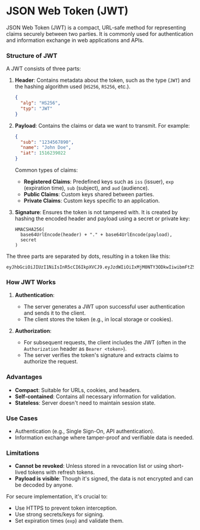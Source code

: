 # JSON Web Token (JWT)

JSON Web Token (JWT) is a compact, URL-safe method for representing claims securely between two parties. It is commonly used for authentication and information exchange in web applications and APIs.

### **Structure of JWT**
A JWT consists of three parts:
1. **Header**: Contains metadata about the token, such as the type (`JWT`) and the hashing algorithm used (`HS256`, `RS256`, etc.).
   ```json
   {
     "alg": "HS256",
     "typ": "JWT"
   }
   ```

2. **Payload**: Contains the claims or data we want to transmit. For example:
   ```json
   {
     "sub": "1234567890",
     "name": "John Doe",
     "iat": 1516239022
   }
   ```
   Common types of claims:
   - **Registered Claims**: Predefined keys such as `iss` (issuer), `exp` (expiration time), `sub` (subject), and `aud` (audience).
   - **Public Claims**: Custom keys shared between parties.
   - **Private Claims**: Custom keys specific to an application.

3. **Signature**: Ensures the token is not tampered with. It is created by hashing the encoded header and payload using a secret or private key:
   ```
   HMACSHA256(
     base64UrlEncode(header) + "." + base64UrlEncode(payload),
     secret
   )
   ```

The three parts are separated by dots, resulting in a token like this:
```
eyJhbGciOiJIUzI1NiIsInR5cCI6IkpXVCJ9.eyJzdWIiOiIxMjM0NTY3ODkwIiwibmFtZSI6IkpvaG4gRG9lIiwiaWF0IjoxNTE2MjM5MDIyfQ.SflKxwRJSMeKKF2QT4fwpMeJf36POk6yJV_adQssw5c
```

### **How JWT Works**
1. **Authentication**: 
   - The server generates a JWT upon successful user authentication and sends it to the client.
   - The client stores the token (e.g., in local storage or cookies).

2. **Authorization**:
   - For subsequent requests, the client includes the JWT (often in the `Authorization` header as `Bearer <token>`).
   - The server verifies the token's signature and extracts claims to authorize the request.

### **Advantages**
- **Compact**: Suitable for URLs, cookies, and headers.
- **Self-contained**: Contains all necessary information for validation.
- **Stateless**: Server doesn't need to maintain session state.

### **Use Cases**
- Authentication (e.g., Single Sign-On, API authentication).
- Information exchange where tamper-proof and verifiable data is needed.

### **Limitations**
- **Cannot be revoked**: Unless stored in a revocation list or using short-lived tokens with refresh tokens.
- **Payload is visible**: Though it's signed, the data is not encrypted and can be decoded by anyone.

For secure implementation, it's crucial to:
- Use HTTPS to prevent token interception.
- Use strong secrets/keys for signing.
- Set expiration times (`exp`) and validate them.
